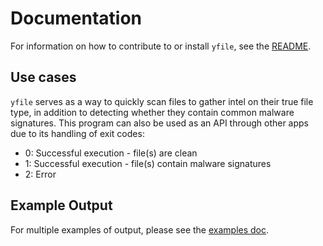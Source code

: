 # Documentation
For information on how to contribute to or install `yfile`, see the [README](../README.md).

## Use cases
`yfile` serves as a way to quickly scan files to gather intel on their true file type, in addition to detecting whether they contain common malware signatures.
This program can also be used as an API through other apps due to its handling of exit codes:
- 0: Successful execution - file(s) are clean
- 1: Successful execution - file(s) contain malware signatures
- 2: Error

## Example Output
For multiple examples of output, please see the [examples doc](examples.md).
